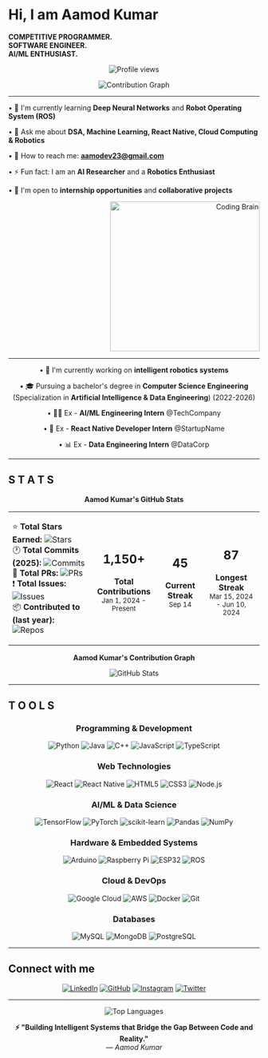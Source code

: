 # Hi, I am Aamod Kumar

**COMPETITIVE PROGRAMMER.**  
**SOFTWARE ENGINEER.**  
**AI/ML ENTHUSIAST.**

<p align="center">
  <img src="https://komarev.com/ghpvc/?username=aamodkumar&color=blueviolet&style=flat-square&label=VISITORS+COUNT" alt="Profile views" />
</p>

<p align="center">
  <img src="https://github-readme-activity-graph.vercel.app/graph?username=aamodkumar&theme=github-compact&hide_border=true&area=true" alt="Contribution Graph" />
</p>

---

<div align="left">
  
• 🌱 I'm currently learning **Deep Neural Networks** and **Robot Operating System (ROS)**

• 💬 Ask me about **DSA, Machine Learning, React Native, Cloud Computing & Robotics**

• 📧 How to reach me: **[aamodev23@gmail.com](mailto:your.email@gmail.com)**

• ⚡ Fun fact: I am an **AI Researcher** and a **Robotics Enthusiast**

• 💼 I'm open to **internship opportunities** and **collaborative projects**

</div>

<div align="right">
  <img src="https://media.giphy.com/media/qgQUggAC3Pfv687qPC/giphy.gif" width="300" alt="Coding Brain" />
</div>

---

<div align="center">

• 🔧 I'm currently working on **intelligent robotics systems**  

• 🎓 Pursuing a bachelor's degree in **Computer Science Engineering** (Specialization in **Artificial Intelligence & Data Engineering**) (2022-2026)  

• 👨‍💻 Ex - **AI/ML Engineering Intern** @TechCompany  

• 📱 Ex - **React Native Developer Intern** @StartupName  

• 📊 Ex - **Data Engineering Intern** @DataCorp  

</div>

---

## S T A T S

<div align="center">

**Aamod Kumar's GitHub Stats**

<table>
<tr>
<td>

⭐ **Total Stars Earned:** ![Stars](https://img.shields.io/github/stars/aamodkumar?affiliations=OWNER&style=social)  
🕐 **Total Commits (2025):** ![Commits](https://img.shields.io/badge/commits-200+-brightgreen)  
🔀 **Total PRs:** ![PRs](https://img.shields.io/badge/PRs-15+-blue)  
❗ **Total Issues:** ![Issues](https://img.shields.io/badge/issues-8-yellow)  
📦 **Contributed to (last year):** ![Repos](https://img.shields.io/badge/repos-12-purple)  

</td>
<td>

<div align="center">
  <h2>1,150+</h2>
  <p><strong>Total Contributions</strong><br/>
  <small>Jan 1, 2024 - Present</small></p>
</div>

</td>
<td>

<div align="center">
  <h2>45</h2>
  <p><strong>Current Streak</strong><br/>
  <small>Sep 14</small></p>
</div>

</td>
<td>

<div align="center">
  <h2>87</h2>
  <p><strong>Longest Streak</strong><br/>
  <small>Mar 15, 2024 - Jun 10, 2024</small></p>
</div>

</td>
</tr>
</table>

**Aamod Kumar's Contribution Graph**

<img src="https://github-readme-stats.vercel.app/api?username=aamodkumar&show_icons=true&theme=dark&hide_border=true&bg_color=0D1117&title_color=F85D7F&icon_color=F85D7F&text_color=FFFFFF" alt="GitHub Stats" />

</div>

---

## T O O L S

<div align="center">

### Programming & Development
![Python](https://img.shields.io/badge/Python-3776AB?style=flat&logo=python&logoColor=white)
![Java](https://img.shields.io/badge/Java-ED8B00?style=flat&logo=java&logoColor=white)
![C++](https://img.shields.io/badge/C++-00599C?style=flat&logo=c%2B%2B&logoColor=white)
![JavaScript](https://img.shields.io/badge/JavaScript-F7DF1E?style=flat&logo=javascript&logoColor=black)
![TypeScript](https://img.shields.io/badge/TypeScript-007ACC?style=flat&logo=typescript&logoColor=white)

### Web Technologies
![React](https://img.shields.io/badge/React-20232A?style=flat&logo=react&logoColor=61DAFB)
![React Native](https://img.shields.io/badge/React_Native-20232A?style=flat&logo=react&logoColor=61DAFB)
![HTML5](https://img.shields.io/badge/HTML5-E34F26?style=flat&logo=html5&logoColor=white)
![CSS3](https://img.shields.io/badge/CSS3-1572B6?style=flat&logo=css3&logoColor=white)
![Node.js](https://img.shields.io/badge/Node.js-339933?style=flat&logo=nodedotjs&logoColor=white)

### AI/ML & Data Science
![TensorFlow](https://img.shields.io/badge/TensorFlow-FF6F00?style=flat&logo=tensorflow&logoColor=white)
![PyTorch](https://img.shields.io/badge/PyTorch-EE4C2C?style=flat&logo=pytorch&logoColor=white)
![scikit-learn](https://img.shields.io/badge/scikit_learn-F7931E?style=flat&logo=scikit-learn&logoColor=white)
![Pandas](https://img.shields.io/badge/Pandas-150458?style=flat&logo=pandas&logoColor=white)
![NumPy](https://img.shields.io/badge/NumPy-013243?style=flat&logo=numpy&logoColor=white)

### Hardware & Embedded Systems
![Arduino](https://img.shields.io/badge/Arduino-00979D?style=flat&logo=Arduino&logoColor=white)
![Raspberry Pi](https://img.shields.io/badge/Raspberry%20Pi-A22846?style=flat&logo=Raspberry%20Pi&logoColor=white)
![ESP32](https://img.shields.io/badge/ESP32-E7352C?style=flat&logo=espressif&logoColor=white)
![ROS](https://img.shields.io/badge/ROS-22314E?style=flat&logo=ROS&logoColor=white)

### Cloud & DevOps
![Google Cloud](https://img.shields.io/badge/Google_Cloud-4285F4?style=flat&logo=google-cloud&logoColor=white)
![AWS](https://img.shields.io/badge/AWS-FF9900?style=flat&logo=amazon-aws&logoColor=white)
![Docker](https://img.shields.io/badge/Docker-2496ED?style=flat&logo=docker&logoColor=white)
![Git](https://img.shields.io/badge/Git-F05032?style=flat&logo=git&logoColor=white)

### Databases
![MySQL](https://img.shields.io/badge/MySQL-4479A1?style=flat&logo=mysql&logoColor=white)
![MongoDB](https://img.shields.io/badge/MongoDB-47A248?style=flat&logo=mongodb&logoColor=white)
![PostgreSQL](https://img.shields.io/badge/PostgreSQL-336791?style=flat&logo=postgresql&logoColor=white)

</div>

---

## Connect with me

<div align="center">

[![LinkedIn](https://img.shields.io/badge/LinkedIn-0077B5?style=for-the-badge&logo=linkedin&logoColor=white)](https://linkedin.com/in/your-linkedin)
[![GitHub](https://img.shields.io/badge/GitHub-100000?style=for-the-badge&logo=github&logoColor=white)](https://github.com/aamodkumar)
[![Instagram](https://img.shields.io/badge/Instagram-E4405F?style=for-the-badge&logo=instagram&logoColor=white)](https://instagram.com/your-instagram)
[![Twitter](https://img.shields.io/badge/Twitter-1DA1F2?style=for-the-badge&logo=twitter&logoColor=white)](https://twitter.com/your-twitter)

</div>

---

<div align="center">
  <img src="https://github-readme-stats.vercel.app/api/top-langs/?username=aamodkumar&layout=compact&theme=dark&hide_border=true&bg_color=0D1117&title_color=F85D7F&text_color=FFFFFF" alt="Top Languages" />
</div>

<div align="center">
  
**⚡ "Building Intelligent Systems that Bridge the Gap Between Code and Reality."**  
*— Aamod Kumar*

</div>
